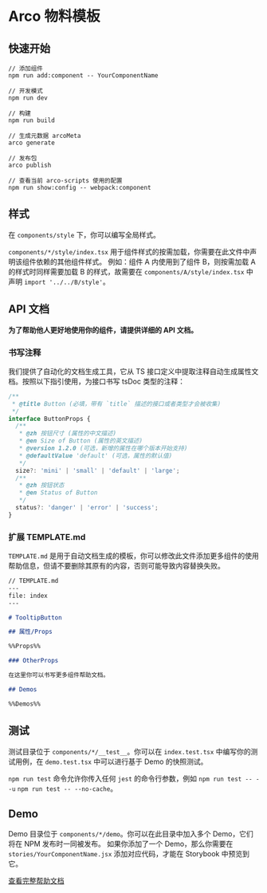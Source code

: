 # Arco 物料模板

## 快速开始

```
// 添加组件
npm run add:component -- YourComponentName

// 开发模式
npm run dev

// 构建
npm run build

// 生成元数据 arcoMeta
arco generate

// 发布包
arco publish

// 查看当前 arco-scripts 使用的配置
npm run show:config -- webpack:component
```

## 样式

在 `components/style` 下，你可以编写全局样式。

`components/*/style/index.tsx` 用于组件样式的按需加载，你需要在此文件中声明该组件依赖的其他组件样式。 例如：组件 A 内使用到了组件 B，则按需加载 A 的样式时同样需要加载 B 的样式，故需要在 `components/A/style/index.tsx` 中声明 `import '../../B/style'`。

## API 文档

**为了帮助他人更好地使用你的组件，请提供详细的 API 文档。**

### 书写注释

我们提供了自动化的文档生成工具，它从 TS 接口定义中提取注释自动生成属性文档。按照以下指引使用，为接口书写 tsDoc 类型的注释：

```typescript
/**
 * @title Button (必填，带有 `title` 描述的接口或者类型才会被收集)
 */
interface ButtonProps {
  /**
   * @zh 按钮尺寸 (属性的中文描述)
   * @en Size of Button (属性的英文描述)
   * @version 1.2.0 (可选，新增的属性在哪个版本开始支持)
   * @defaultValue 'default' (可选，属性的默认值)
   */
  size?: 'mini' | 'small' | 'default' | 'large';
  /**
   * @zh 按钮状态
   * @en Status of Button
   */
  status?: 'danger' | 'error' | 'success';
}
```

### 扩展 TEMPLATE.md

`TEMPLATE.md` 是用于自动文档生成的模板，你可以修改此文件添加更多组件的使用帮助信息，但请不要删除其原有的内容，否则可能导致内容替换失败。

```markdown
// TEMPLATE.md
---
file: index
---

# TooltipButton

## 属性/Props

%%Props%%

### OtherProps

在这里你可以书写更多组件帮助文档。

## Demos

%%Demos%%
```

## 测试

测试目录位于 `components/*/__test__`。你可以在 `index.test.tsx` 中编写你的测试用例，在 `demo.test.tsx` 中可以进行基于 Demo 的快照测试。

`npm run test` 命令允许你传入任何 `jest` 的命令行参数，例如 `npm run test -- --u` `npm run test -- --no-cache`。

## Demo

Demo 目录位于 `components/*/demo`。你可以在此目录中加入多个 Demo，它们将在 NPM 发布时一同被发布。
如果你添加了一个 Demo，那么你需要在 `stories/YourComponentName.jsx` 添加对应代码，才能在 Storybook 中预览到它。

[查看完整帮助文档](https://arco.design/cli)
